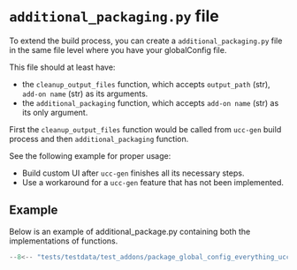 # `additional_packaging.py` file

To extend the build process, you can create a `additional_packaging.py` file in the same file level where you have your globalConfig file.

This file should at least have:

- the `cleanup_output_files` function, which accepts `output_path` (str), `add-on name` (str) as its arguments.
- the `additional_packaging` function, which accepts `add-on name` (str) as its only argument.

First the `cleanup_output_files` function would be called from `ucc-gen` build process and then `additional_packaging` function.

See the following example for proper usage:

- Build custom UI after `ucc-gen` finishes all its necessary steps.
- Use a workaround for a `ucc-gen` feature that has not been implemented.

## Example

Below is an example of additional_package.py containing both the implementations of functions.

```python
--8<-- "tests/testdata/test_addons/package_global_config_everything_uccignore/additional_packaging.py"
```
